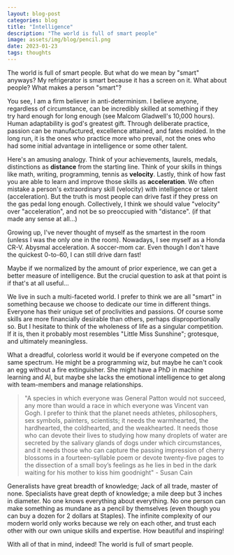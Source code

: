 ```yaml
---
layout: blog-post
categories: blog
title: "Intelligence"
description: "The world is full of smart people"
image: assets/img/blog/pencil.png
date: 2023-01-23
tags: thoughts
---
```


The world is full of smart people. But what do we mean by "smart" anyways? My refrigerator is smart because it has a screen on it. What about people? What makes a person "smart"? 

You see, I am a firm believer in anti-determinism. I believe anyone, regardless of circumstance, can be incredibly skilled at something if they try hard enough for long enough (see Malcom Gladwell's 10,000 hours). Human adaptability is god's greatest gift. Through deliberate practice, passion can be manufactured, excellence attained, and fates molded. In the long run, it is the ones who practice more who prevail, not the ones who had some initial advantage in intelligence or some other talent. 

Here's an amusing analogy. Think of your achievements, laurels, medals, distinctions as **distance** from the starting line. Think of your skills in things like math, writing, programming, tennis as **velocity**. Lastly, think of how fast you are able to learn and improve those skills as **acceleration**. We often mistake a person's extraordinary skill (velocity) with intelligence or talent (acceleration). But the truth is most people can drive fast if they press on the gas pedal long enough. Collectively, I think we should value "velocity" over "acceleration", and not be so preoccupied with "distance". (if that made any sense at all...)

Growing up, I've never thought of myself as the smartest in the room (unless I was the only one in the room). Nowadays, I see myself as a Honda CR-V. Abysmal acceleration. A soccer-mom car. Even though I don't have the quickest 0-to-60, I can still drive darn fast!

Maybe if we normalized by the amount of prior experience, we can get a better measure of intelligence. But the crucial question to ask at that point is if that's at all useful...

We live in such a multi-faceted world. I prefer to think we are all "smart" in something because we choose to dedicate our time in different things. Everyone has their unique set of proclivities and passions. Of course some skills are more financially desirable than others, perhaps disproportionally so. But I hesitate to think of the wholeness of life as a singular competition. If it is, then it probably most resembles "Little Miss Sunshine"; grotesque, and ultimately meaningless. 

What a dreadful, colorless world it would be if everyone competed on the same spectrum. He might be a programming wiz, but maybe he can't cook an egg without a fire extinguisher. She might have a PhD in machine learning and AI, but maybe she lacks the emotional intelligence to get along with team-members and manage relationships. 

> "A species in which everyone was General Patton would not succeed, any more than would a race in which everyone was Vincent van Gogh. I prefer to think that the planet needs athletes, philosophers, sex symbols, painters, scientists; it needs the warmhearted, the hardhearted, the coldhearted, and the weakhearted. It needs those who can devote their lives to studying how many droplets of water are secreted by the salivary glands of dogs under which circumstances, and it needs those who can capture the passing impression of cherry blossoms in a fourteen-syllable poem or devote twenty-five pages to the dissection of a small boy’s feelings as he lies in bed in the dark waiting for his mother to kiss him goodnight" - Susan Cain

Generalists have great breadth of knowledge; Jack of all trade, master of none. Specialists have great depth of knowledge; a mile deep but 3 inches in diameter. No one knows everything about everything. No one person can make something as mundane as a pencil by themselves (even though you can buy a dozen for 2 dollars at Staples). The infinite complexity of our modern world only works because we rely on each other, and trust each other with our own unique skills and expertise. How beautiful and inspiring!

With all of that in mind, indeed! The world is full of smart people. 



